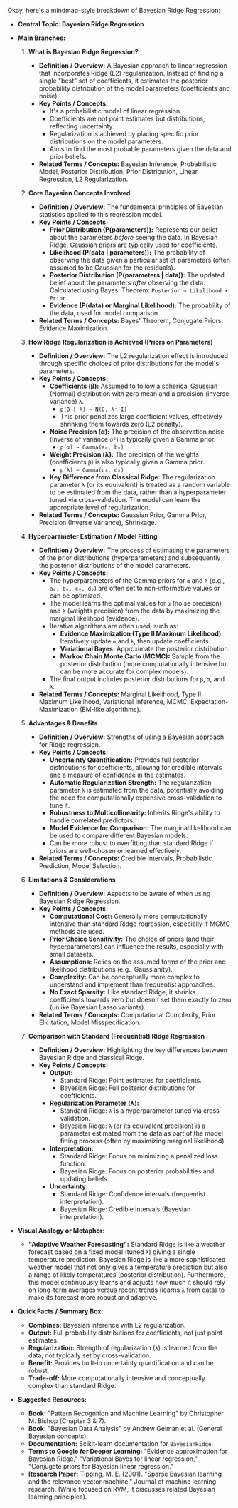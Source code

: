 Okay, here's a mindmap-style breakdown of Bayesian Ridge Regression:

*   **Central Topic: Bayesian Ridge Regression**

*   **Main Branches:**

    1.  **What is Bayesian Ridge Regression?**
        *   **Definition / Overview:** A Bayesian approach to linear regression that incorporates Ridge (L2) regularization. Instead of finding a single "best" set of coefficients, it estimates the posterior probability distribution of the model parameters (coefficients and noise).
        *   **Key Points / Concepts:**
            *   It's a probabilistic model of linear regression.
            *   Coefficients are not point estimates but distributions, reflecting uncertainty.
            *   Regularization is achieved by placing specific prior distributions on the model parameters.
            *   Aims to find the most probable parameters given the data and prior beliefs.
        *   **Related Terms / Concepts:** Bayesian Inference, Probabilistic Model, Posterior Distribution, Prior Distribution, Linear Regression, L2 Regularization.

    2.  **Core Bayesian Concepts Involved**
        *   **Definition / Overview:** The fundamental principles of Bayesian statistics applied to this regression model.
        *   **Key Points / Concepts:**
            *   **Prior Distribution (P(parameters)):** Represents our belief about the parameters *before* seeing the data. In Bayesian Ridge, Gaussian priors are typically used for coefficients.
            *   **Likelihood (P(data | parameters)):** The probability of observing the data given a particular set of parameters (often assumed to be Gaussian for the residuals).
            *   **Posterior Distribution (P(parameters | data)):** The updated belief about the parameters *after* observing the data. Calculated using Bayes' Theorem: `Posterior ∝ Likelihood × Prior`.
            *   **Evidence (P(data) or Marginal Likelihood):** The probability of the data, used for model comparison.
        *   **Related Terms / Concepts:** Bayes' Theorem, Conjugate Priors, Evidence Maximization.

    3.  **How Ridge Regularization is Achieved (Priors on Parameters)**
        *   **Definition / Overview:** The L2 regularization effect is introduced through specific choices of prior distributions for the model's parameters.
        *   **Key Points / Concepts:**
            *   **Coefficients (β):** Assumed to follow a spherical Gaussian (Normal) distribution with zero mean and a precision (inverse variance) `λ`.
                *   `p(β | λ) ~ N(0, λ⁻¹I)`
                *   This prior penalizes large coefficient values, effectively shrinking them towards zero (L2 penalty).
            *   **Noise Precision (α):** The precision of the observation noise (inverse of variance `σ²`) is typically given a Gamma prior.
                *   `p(α) ~ Gamma(a₀, b₀)`
            *   **Weight Precision (λ):** The precision of the weights (coefficients `β`) is also typically given a Gamma prior.
                *   `p(λ) ~ Gamma(c₀, d₀)`
            *   **Key Difference from Classical Ridge:** The regularization parameter `λ` (or its equivalent) is treated as a random variable to be estimated from the data, rather than a hyperparameter tuned via cross-validation. The model can learn the appropriate level of regularization.
        *   **Related Terms / Concepts:** Gaussian Prior, Gamma Prior, Precision (Inverse Variance), Shrinkage.

    4.  **Hyperparameter Estimation / Model Fitting**
        *   **Definition / Overview:** The process of estimating the parameters of the prior distributions (hyperparameters) and subsequently the posterior distributions of the model parameters.
        *   **Key Points / Concepts:**
            *   The hyperparameters of the Gamma priors for `α` and `λ` (e.g., `a₀, b₀, c₀, d₀`) are often set to non-informative values or can be optimized.
            *   The model learns the optimal values for `α` (noise precision) and `λ` (weights precision) from the data by maximizing the marginal likelihood (evidence).
            *   Iterative algorithms are often used, such as:
                *   **Evidence Maximization (Type II Maximum Likelihood):** Iteratively update `α` and `λ`, then update coefficients.
                *   **Variational Bayes:** Approximate the posterior distribution.
                *   **Markov Chain Monte Carlo (MCMC):** Sample from the posterior distribution (more computationally intensive but can be more accurate for complex models).
            *   The final output includes posterior distributions for `β`, `α`, and `λ`.
        *   **Related Terms / Concepts:** Marginal Likelihood, Type II Maximum Likelihood, Variational Inference, MCMC, Expectation-Maximization (EM-like algorithms).

    5.  **Advantages & Benefits**
        *   **Definition / Overview:** Strengths of using a Bayesian approach for Ridge regression.
        *   **Key Points / Concepts:**
            *   **Uncertainty Quantification:** Provides full posterior distributions for coefficients, allowing for credible intervals and a measure of confidence in the estimates.
            *   **Automatic Regularization Strength:** The regularization parameter `λ` is estimated from the data, potentially avoiding the need for computationally expensive cross-validation to tune it.
            *   **Robustness to Multicollinearity:** Inherits Ridge's ability to handle correlated predictors.
            *   **Model Evidence for Comparison:** The marginal likelihood can be used to compare different Bayesian models.
            *   Can be more robust to overfitting than standard Ridge if priors are well-chosen or learned effectively.
        *   **Related Terms / Concepts:** Credible Intervals, Probabilistic Prediction, Model Selection.

    6.  **Limitations & Considerations**
        *   **Definition / Overview:** Aspects to be aware of when using Bayesian Ridge Regression.
        *   **Key Points / Concepts:**
            *   **Computational Cost:** Generally more computationally intensive than standard Ridge regression, especially if MCMC methods are used.
            *   **Prior Choice Sensitivity:** The choice of priors (and their hyperparameters) can influence the results, especially with small datasets.
            *   **Assumptions:** Relies on the assumed forms of the prior and likelihood distributions (e.g., Gaussianity).
            *   **Complexity:** Can be conceptually more complex to understand and implement than frequentist approaches.
            *   **No Exact Sparsity:** Like standard Ridge, it shrinks coefficients towards zero but doesn't set them exactly to zero (unlike Bayesian Lasso variants).
        *   **Related Terms / Concepts:** Computational Complexity, Prior Elicitation, Model Misspecification.

    7.  **Comparison with Standard (Frequentist) Ridge Regression**
        *   **Definition / Overview:** Highlighting the key differences between Bayesian Ridge and classical Ridge.
        *   **Key Points / Concepts:**
            *   **Output:**
                *   Standard Ridge: Point estimates for coefficients.
                *   Bayesian Ridge: Full posterior distributions for coefficients.
            *   **Regularization Parameter (λ):**
                *   Standard Ridge: `λ` is a hyperparameter tuned via cross-validation.
                *   Bayesian Ridge: `λ` (or its equivalent precision) is a parameter estimated from the data as part of the model fitting process (often by maximizing marginal likelihood).
            *   **Interpretation:**
                *   Standard Ridge: Focus on minimizing a penalized loss function.
                *   Bayesian Ridge: Focus on posterior probabilities and updating beliefs.
            *   **Uncertainty:**
                *   Standard Ridge: Confidence intervals (frequentist interpretation).
                *   Bayesian Ridge: Credible intervals (Bayesian interpretation).

*   **Visual Analogy or Metaphor:**
    *   **"Adaptive Weather Forecasting":** Standard Ridge is like a weather forecast based on a fixed model (tuned `λ`) giving a single temperature prediction. Bayesian Ridge is like a more sophisticated weather model that not only gives a temperature prediction but also a range of likely temperatures (posterior distribution). Furthermore, this model continuously learns and adjusts how much it should rely on long-term averages versus recent trends (learns `λ` from data) to make its forecast more robust and adaptive.

*   **Quick Facts / Summary Box:**
    *   **Combines:** Bayesian inference with L2 regularization.
    *   **Output:** Full probability distributions for coefficients, not just point estimates.
    *   **Regularization:** Strength of regularization (`λ`) is learned from the data, not typically set by cross-validation.
    *   **Benefit:** Provides built-in uncertainty quantification and can be robust.
    *   **Trade-off:** More computationally intensive and conceptually complex than standard Ridge.

*   **Suggested Resources:**
    *   **Book:** "Pattern Recognition and Machine Learning" by Christopher M. Bishop (Chapter 3 & 7).
    *   **Book:** "Bayesian Data Analysis" by Andrew Gelman et al. (General Bayesian concepts).
    *   **Documentation:** Scikit-learn documentation for `BayesianRidge`.
    *   **Terms to Google for Deeper Learning:** "Evidence approximation for Bayesian Ridge," "Variational Bayes for linear regression," "Conjugate priors for Bayesian linear regression."
    *   **Research Paper:** Tipping, M. E. (2001). "Sparse Bayesian learning and the relevance vector machine." Journal of machine learning research. (While focused on RVM, it discusses related Bayesian learning principles).